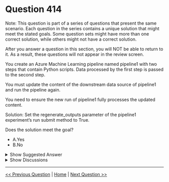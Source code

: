 # Question 414

Note: This question is part of a series of questions that present the same scenario. Each question in the series contains a unique solution that might meet the stated goals. Some question sets might have more than one correct solution, while others might not have a correct solution.

After you answer a question in this section, you will NOT be able to return to it. As a result, these questions will not appear in the review screen.

You create an Azure Machine Learning pipeline named pipeline1 with two steps that contain Python scripts. Data processed by the first step is passed to the second step.

You must update the content of the downstream data source of pipeline1 and run the pipeline again.

You need to ensure the new run of pipeline1 fully processes the updated content.

Solution: Set the regenerate_outputs parameter of the pipeline1 experiment’s run submit method to True.

Does the solution meet the goal?

- A.Yes
- B.No

<details>
  <summary>Show Suggested Answer</summary>

<strong>A</strong><br>

</details>

<details>
  <summary>Show Discussions</summary>

<blockquote><p><strong>VeraKo</strong> <code>(Wed 10 Jul 2024 11:53)</code> - <em>Upvotes: 1</em></p><p>The answer is Yes
&quot;regenerate_outputs: Whether to force regeneration of all step outputs and disallow data reuse for this run, default is False.&quot;

https://learn.microsoft.com/en-us/python/api/azureml-pipeline-core/azureml.pipeline.core.pipeline.pipeline?view=azure-ml-py&amp;viewFallbackFrom=azure-ml-pyregenerate_outputs</p></blockquote>

<blockquote><p><strong>Piddi</strong> <code>(Sat 29 Apr 2023 20:51)</code> - <em>Upvotes: 2</em></p><p>Answer is Correct:
https://learn.microsoft.com/en-us/python/api/azureml-pipeline-core/azureml.pipeline.core.pipeline.pipeline?view=azure-ml-py
regenerate_outputs
bool
default value: False
Indicates whether to force regeneration of all step outputs and disallow data reuse for this run. If False, this run may reuse results from previous runs and subsequent runs may reuse the results of this run.</p></blockquote>
<blockquote><p><strong>gogo12</strong> <code>(Fri 31 Mar 2023 17:47)</code> - <em>Upvotes: 2</em></p><p>this should be no</p></blockquote>
<blockquote><p><strong>Piddi</strong> <code>(Sat 29 Apr 2023 20:52)</code> - <em>Upvotes: 1</em></p><p>The Answers is A.</p></blockquote>
<blockquote><p><strong>sap_dg</strong> <code>(Wed 29 Mar 2023 03:08)</code> - <em>Upvotes: 1</em></p><p>Correct</p></blockquote>

</details>

---

[<< Previous Question](question_413.md) | [Home](../index.md) | [Next Question >>](question_415.md)
